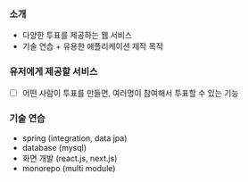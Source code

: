 ### 소개
- 다양한 투표를 제공하는 웹 서비스
- 기술 연습 + 유용한 애플리케이션 제작 목적

### 유저에게 제공할 서비스
- [ ] 어떤 사람이 투표를 만들면, 여러명이 참여해서 투표할 수 있는 기능

### 기술 연습
- spring (integration, data jpa)
- database (mysql)
- 화면 개발 (react.js, next.js)
- monorepo (multi module)